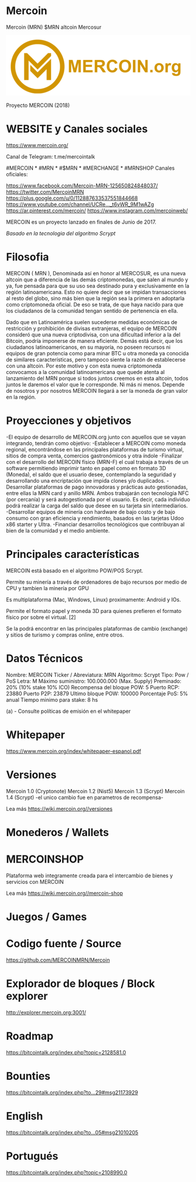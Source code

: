 <!-- TITLE: Mercoin -->
<!-- SUBTITLE: LA CRIPTOMONEDA MÁS IMPORTANTE DE LA REGIÓN LATINOAMERICANA. -->

# Mercoin
Mercoin (MRN) $MRN altcoin Mercosur


![Zravbns](/uploads/zravbns.png "Zravbns")


Proyecto MERCOIN (2018)


# WEBSITE y Canales sociales

https://www.mercoin.org/

Canal de Telegram: t.me/mercointalk

#MERCOIN * #MRN * #$MRN * #MERCHANGE * #MRNSHOP
Canales oficiales:

https://www.facebook.com/Mercoin-MRN-125650824848037/
https://twitter.com/MercoinMRN
https://plus.google.com/u/0/112887633537551844668
https://www.youtube.com/channel/UCRe..._t6vWR_9M1wAZg
https://ar.pinterest.com/mercoin/
https://www.instagram.com/mercoinweb/


MERCOIN es un proyecto lanzado en finales de Junio de 2017. 

*Basado en la tecnologia del algoritmo Scrypt*


# Filosofia

MERCOIN ( MRN ),
Denominada así en honor al MERCOSUR, es una nueva altcoin que a diferencia de las demás criptomonedas, que salen al mundo y ya, fue pensada para que su uso sea destinado pura y exclusivamente en la región latinoamericana. Esto no quiere decir que se impidan transacciones al resto del globo, sino más bien que la región sea la primera en adoptarla como criptomoneda oficial. De eso se trata, de que haya nacido para que los ciudadanos de la comunidad tengan sentido de pertenencia en ella.

Dado que en Latinoamérica suelen sucederse medidas económicas de restricción y prohibición de divisas extranjeras, el equipo de MERCOIN consideró que una nueva criptodivisa, con una dificultad inferior a la del Bitcoin, podría imponerse de manera eficiente. Demás está decir, que los ciudadanos latinoamericanos, en su mayoría, no poseen recursos ni equipos de gran potencia como para minar BTC u otra moneda ya conocida de similares características, pero tampoco siente la razón de establecerse con una altcoin. Por este motivo y con esta nueva criptomoneda convocamos a la comunidad latinoamericana que quede atenta al lanzamiento del MRN porque si todos juntos creemos en esta altcoin, todos juntos le daremos el valor que le corresponde. Ni más ni menos. Depende de nosotros y por nosotros MERCOIN llegará a ser la moneda de gran valor en la región.

# Proyecciones y objetivos

-El equipo de desarrollo de MERCOIN.org junto con aquellos que se vayan integrando, tendrán como objetivo:
-Establecer a MERCOIN como moneda regional, encontrándose en las principales plataformas de turismo virtual, sitios de compra venta, comercios gastronómicos y otra índole
-Finalizar con el desarrollo del MERCOIN físico (MRN-F) el cual trabaja a través de un software permitiendo imprimir tanto en papel como en formato 3D (Moneda), el saldo que el usuario desee, contemplando la seguridad y desarrollando una encriptación que impida clones y/o duplicados.
-Desarrollar plataformas de pago innovadoras y prácticas auto gestionadas, entre ellas la MRN card y anillo MRN. Ambos trabajarán con tecnología NFC (por cercanía) y será autogestionada por el usuario. Es decir, cada individuo podrá realizar la carga del saldo que desee en su tarjeta sin intermediarios.
-Desarrollar equipos de minería con hardware de bajo costo y de bajo consumo con gran eficiencia y rendimiento, basados en las tarjetas Udoo x86 starter y Ultra.
-Financiar desarrollos tecnológicos que contribuyan al bien de la comunidad y el medio ambiente.



# Principales características




MERCOIN está basado en el algoritmo POW/POS Scrypt. 


Permite su minería a través de ordenadores de bajo recursos por medio de CPU y tambien la minería por GPU 


Es multiplataforma (Mac, Windows, Linux) proximamente: Android y IOs.


Permite el formato papel y moneda 3D para quienes prefieren el formato físico por sobre el virtual. [2]

Se la podrá encontrar en las principales plataformas de cambio (exchange) y sitios de turismo y compras online, entre otros.





# Datos Técnicos

Nombre: MERCOIN
Ticker / Abreviatura: MRN
Algoritmo: Scrypt
Tipo: Pow / PoS
Letra: M
Máximo suministro: 100.000.000 (Max. Supply)
Preminado: 20% (10% stake 10% ICO)
Recompensa del bloque POW: 5
Puerto RCP: 23880
Puerto P2P: 23879
Ultimo bloque POW: 100000
Porcentaje PoS: 5% anual
Tiempo minimo para stake: 8 hs


(a) - Consulte políticas de emisión en el whitepaper

# Whitepaper

https://www.mercoin.org/index/whitepaper-espanol.pdf


# Versiones

Mercoin 1.0 (Cryptonote)
Mercoin 1.2 (Nist5)
Mercoin 1.3 (Scrypt)
Mercoin 1.4 (Scrypt) -el unico cambio fue en parametros de recompensa-

Lea más https://wiki.mercoin.org//versiones


# Monederos / Wallets




# MERCOINSHOP
Plataforma web integramente creada para el intercambio de bienes y servicios con MERCOIN

Lea más https://wiki.mercoin.org//mercoin-shop





# Juegos / Games






# Codigo fuente / Source

https://github.com/MERCOINMRN/Mercoin





# Explorador de bloques / Block explorer
http://explorer.mercoin.org:3001/







# Roadmap


https://bitcointalk.org/index.php?topic=2128581.0



# Bounties
https://bitcointalk.org/index.php?to...29#msg21173929


# English
https://bitcointalk.org/index.php?to...05#msg21010205

# Portugués
https://bitcointalk.org/index.php?topic=2108990.0

